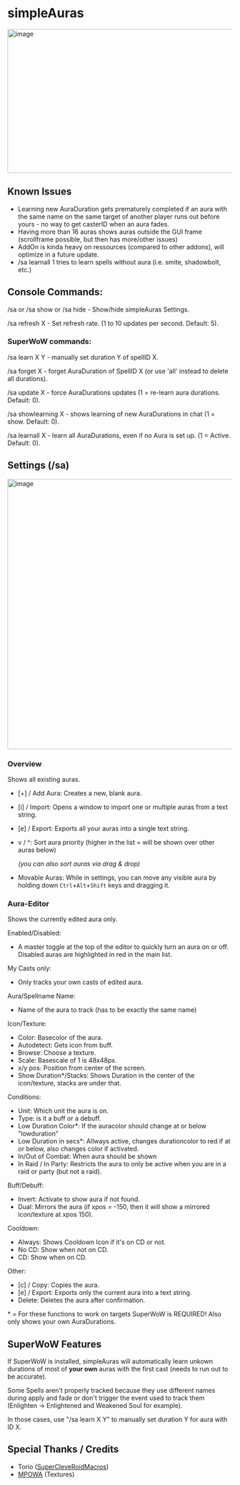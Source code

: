 # simpleAuras


<img width="508" height="322" alt="image" src="https://github.com/user-attachments/assets/15338563-4fbd-454c-9609-3d95f0214cc0" />


## Known Issues
- Learning new AuraDuration gets prematurely completed if an aura with the same name on the same target of another player runs out before yours - no way to get casterID when an aura fades.
- Having more than 16 auras shows auras outside the GUI frame (scrollframe possible, but then has more/other issues)
- AddOn is kinda heavy on ressources (compared to other addons), will optimize in a future update.
- /sa learnall 1 tries to learn spells without aura (i.e. smite, shadowbolt, etc.)


## Console Commands:
/sa or /sa show or /sa hide - Show/hide simpleAuras Settings.

/sa refresh X - Set refresh rate. (1 to 10 updates per second. Default: 5).

### SuperWoW commands:
/sa learn X Y - manually set duration Y of spellID X.

/sa forget X - forget AuraDuration of SpellID X (or use 'all' instead to delete all durations).

/sa update X - force AuraDurations updates (1 = re-learn aura durations. Default: 0).

/sa showlearning X - shows learning of new AuraDurations in chat (1 = show. Default: 0).

/sa learnall X - learn all AuraDurations, even if no Aura is set up. (1 = Active. Default: 0).


## Settings (/sa)
<img width="819" height="605" alt="image" src="https://github.com/user-attachments/assets/ffd56904-f840-41b5-80bd-63550fef2ba3" />


### Overview
Shows all existing auras.

- [+] / Add Aura: Creates a new, blank aura.
- [i] / Import: Opens a window to import one or multiple auras from a text string.
- [e] / Export: Exports all your auras into a single text string.
- v / ^: Sort aura priority (higher in the list = will be shown over other auras below)

  *(you can also sort auras via drag & drop)*
- Movable Auras: While in settings, you can move any visible aura by holding down `Ctrl`+`Alt`+`Shift` keys and dragging it.


### Aura-Editor
Shows the currently edited aura only.

Enabled/Disabled:
- A master toggle at the top of the editor to quickly turn an aura on or off. Disabled auras are highlighted in red in the main list.

My Casts only:
- Only tracks your own casts of edited aura.

Aura/Spellname Name:
- Name of the aura to track (has to be exactly the same name)


Icon/Texture:
- Color: Basecolor of the aura.
- Autodetect: Gets icon from buff.
- Browse: Choose a texture.
- Scale: Basescale of 1 is 48x48px.
- x/y pos: Position from center of the screen.
- Show Duration*/Stacks: Shows Duration in the center of the icon/texture, stacks are under that.


Conditions:
- Unit: Which unit the aura is on.
- Type: is it a buff or a debuff.
- Low Duration Color*: If the auracolor should change at or below "lowduration"
- Low Duration in secs*: Allways active, changes durationcolor to red if at or below, also changes color if activated.
- In/Out of Combat: When aura should be shown
- In Raid / In Party: Restricts the aura to only be active when you are in a raid or party (but not a raid).

Buff/Debuff:
- Invert: Activate to show aura if not found.
- Dual: Mirrors the aura (if xpos = -150, then it will show a mirrored icon/texture at xpos 150).

Cooldown:
- Always: Shows Cooldown Icon if it's on CD or not.
- No CD: Show when not on CD.
- CD: Show when on CD.


Other:
- [c] / Copy: Copies the aura.
- [e] / Export: Exports only the current aura into a text string.
- Delete: Deletes the aura after confirmation.

\* = For these functions to work on targets SuperWoW is REQUIRED! Also only shows your own AuraDurations.


## SuperWoW Features
If SuperWoW is installed, simpleAuras will automatically learn unkown durations of most of **your own** auras with the first cast (needs to run out to be accurate).

Some Spells aren't properly tracked because they use different names during apply and fade or don't trigger the event used to track them (Enlighten -> Enlightened and Weakened Soul for example).

In those cases, use "/sa learn X Y" to manually set duration Y for aura with ID X.

## Special Thanks / Credits
- Torio ([SuperCleveRoidMacros](https://github.com/jrc13245/SuperCleveRoidMacros))
- [MPOWA](https://github.com/MarcelineVQ/ModifiedPowerAuras) (Textures)
